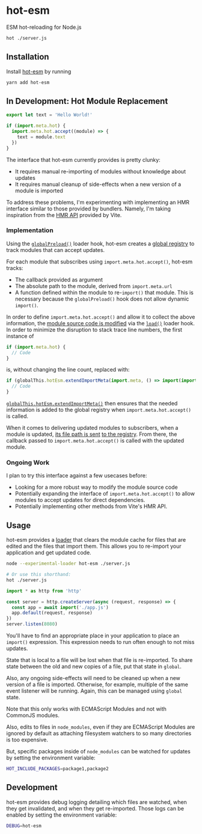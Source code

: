 # hot-esm
ESM hot-reloading for Node.js

```bash
hot ./server.js
```

## Installation
Install [hot-esm](https://yarnpkg.com/en/package/hot-esm)
by running

```sh
yarn add hot-esm
```

## In Development: Hot Module Replacement
```js
export let text = 'Hello World!'

if (import.meta.hot) {
  import.meta.hot.accept((module) => {
    text = module.text
  })
}
```

The interface that hot-esm currently provides is pretty clunky:

- It requires manual re-importing of modules without knowledge about updates
- It requires manual cleanup of side-effects when a new version of a module is
  imported

To address these problems, I'm experimenting with implementing an HMR interface
similar to those provided by bundlers. Namely, I'm taking inspiration from the
[HMR API](https://vitejs.dev/guide/api-hmr.html) provided by Vite.

### Implementation
Using the
[`globalPreload()`](https://nodejs.org/docs/latest-v17.x/api/esm.html#globalpreload)
loader hook, hot-esm creates a [global registry](/index.js#L128) to track
modules that can accept updates.

For each module that subscribes using `import.meta.hot.accept()`, hot-esm
tracks:

- The callback provided as argument
- The absolute path to the module, derived from `import.meta.url`
- A function defined within the module to re-`import()` that module. This is
  necessary because the `globalPreload()` hook does not allow dynamic
  `import()`.

In order to define `import.meta.hot.accept()` and allow it to collect the above
information, the [module source code is modified](/index.js#L95) via the
[`load()`](https://nodejs.org/docs/latest-v17.x/api/esm.html#loadurl-context-defaultload)
loader hook. In order to minimize the disruption to stack trace line numbers,
the first instance of

```js
if (import.meta.hot) {
  // Code
}
```

is, without changing the line count, replaced with:

```js
if (globalThis.hotEsm.extendImportMeta(import.meta, () => import(import.meta.url)), import.meta.hot) {
  // Code
}
```

[`globalThis.hotEsm.extendImportMeta()`](/index.js#L114-L127) then ensures that
the needed information is added to the global registry when
`import.meta.hot.accept()` is called.

When it comes to delivering updated modules to subscribers, when a module is updated,
[its file path is sent](/index.js#L44) [to the registry](/index.js#L131-L138).
From there, the callback passed to `import.meta.hot.accept()` is called with the
updated module.

### Ongoing Work
I plan to try this interface against a few usecases before:

- Looking for a more robust way to modify the module source code
- Potentially expanding the interface of `import.meta.hot.accept()` to allow
  modules to accept updates for direct dependencies.
- Potentially implementing other methods from Vite's HMR API.

## Usage
hot-esm provides a
[loader](https://nodejs.org/api/esm.html#esm_experimental_loaders) that clears
the module cache for files that are edited and the files that import them. This
allows you to re-import your application and get updated code.

```bash
node --experimental-loader hot-esm ./server.js

# Or use this shorthand:
hot ./server.js
```

```js
import * as http from 'http'

const server = http.createServer(async (request, response) => {
  const app = await import('./app.js')
  app.default(request, response)
})
server.listen(8080)
```

You'll have to find an appropriate place in your application to place an
`import()` expression. This expression needs to run often enough to not miss
updates.

State that is local to a file will be lost when that file is re-imported. To
share state between the old and new copies of a file, put that state in
`global`.

Also, any ongoing side-effects will need to be cleaned up when a new version of
a file is imported. Otherwise, for example, multiple of the same event listener
will be running. Again, this can be managed using `global` state.

Note that this only works with ECMAScript Modules and not with CommonJS modules.

Also, edits to files in `node_modules`, even if they are ECMAScript Modules are
ignored by default as attaching filesystem watchers to so many directories is
too expensive.

But, specific packages inside of `node_modules` can be watched for updates by
setting the environment variable:

```sh
HOT_INCLUDE_PACKAGES=package1,package2
```

## Development
hot-esm provides debug logging detailing which files are watched, when they get
invalidated, and when they get re-imported. Those logs can be enabled by
setting the environment variable:

```sh
DEBUG=hot-esm
```
